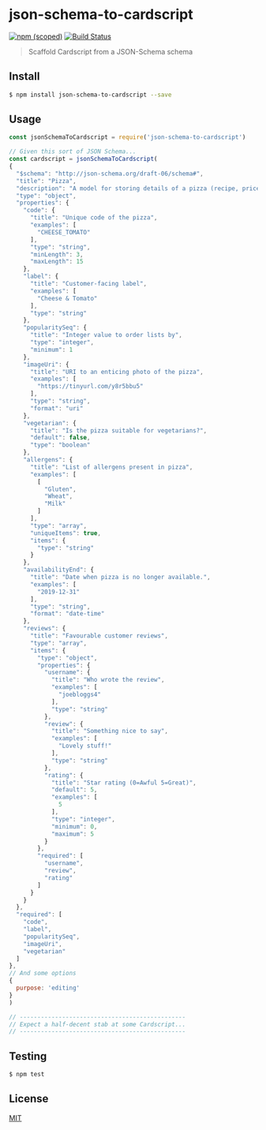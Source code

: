 # json-schema-to-cardscript

[![npm (scoped)](https://img.shields.io/npm/v/@wmfs/json-schema-to-cardscript.svg)](https://www.npmjs.com/package/@wmfs/json-schema-to-cardscript)
[![Build Status](https://travis-ci.org/wmfs/json-schema-to-cardscript.svg?branch=master)](https://travis-ci.org/wmfs/json-schema-to-cardscript)

> Scaffold Cardscript from a JSON-Schema schema

## <a name="install"></a>Install
```bash
$ npm install json-schema-to-cardscript --save
```

## <a name="usage"></a>Usage

```javascript
const jsonSchemaToCardscript = require('json-schema-to-cardscript')

// Given this sort of JSON Schema...
const cardscript = jsonSchemaToCardscript(
{
  "$schema": "http://json-schema.org/draft-06/schema#",
  "title": "Pizza",
  "description": "A model for storing details of a pizza (recipe, price etc.)",
  "type": "object",
  "properties": {
    "code": {
      "title": "Unique code of the pizza",
      "examples": [
        "CHEESE_TOMATO"
      ],
      "type": "string",
      "minLength": 3,
      "maxLength": 15
    },
    "label": {
      "title": "Customer-facing label",
      "examples": [
        "Cheese & Tomato"
      ],
      "type": "string"
    },
    "popularitySeq": {
      "title": "Integer value to order lists by",
      "type": "integer",
      "minimum": 1
    },
    "imageUri": {
      "title": "URI to an enticing photo of the pizza",
      "examples": [
        "https://tinyurl.com/y8r5bbu5"
      ],
      "type": "string",
      "format": "uri"
    },
    "vegetarian": {
      "title": "Is the pizza suitable for vegetarians?",
      "default": false,
      "type": "boolean"
    },
    "allergens": {
      "title": "List of allergens present in pizza",
      "examples": [
        [
          "Gluten",
          "Wheat",
          "Milk"
        ]
      ],
      "type": "array",
      "uniqueItems": true,
      "items": {
        "type": "string"
      }
    },
    "availabilityEnd": {
      "title": "Date when pizza is no longer available.",
      "examples": [
        "2019-12-31"
      ],
      "type": "string",
      "format": "date-time"
    },
    "reviews": {
      "title": "Favourable customer reviews",
      "type": "array",
      "items": {
        "type": "object",
        "properties": {
          "username": {
            "title": "Who wrote the review",
            "examples": [
              "joebloggs4"
            ],
            "type": "string"
          },
          "review": {
            "title": "Something nice to say",
            "examples": [
              "Lovely stuff!"
            ],
            "type": "string"
          },
          "rating": {
            "title": "Star rating (0=Awful 5=Great)",
            "default": 5,
            "examples": [
              5
            ],
            "type": "integer",
            "minimum": 0,
            "maximum": 5
          }
        },
        "required": [
          "username",
          "review",
          "rating"
        ]
      }
    }
  },
  "required": [
    "code",
    "label",
    "popularitySeq",
    "imageUri",
    "vegetarian"
  ]
},
// And some options
{
  purpose: 'editing'
}
)

// -----------------------------------------------
// Expect a half-decent stab at some Cardscript...
// -----------------------------------------------


```

## <a name="test"></a>Testing

```bash
$ npm test
```

## <a name="license"></a>License
[MIT](https://github.com/wmfs/cardscript/blob/master/LICENSE)
